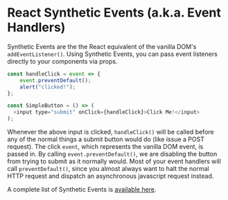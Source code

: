 # React Synthetic Events (a.k.a. Event Handlers)

Synthetic Events are the the React equivalent of the vanilla DOM's
`addEventListener()`. Using Synthetic Events, you can pass event listeners
directly to your components via props.

```js
const handleClick = event => {
	event.preventDefault();
	alert("clicked!");
};

const SimpleButton = () => (
  <input type="submit" onClick={handleClick}>Click Me!</input>
);
```

Whenever the above input is clicked, `handleClick()` will be called before any
of the normal things a submit button would do (like issue a POST request). The
click `event`, which represents the vanilla DOM event, is passed in. By calling
`event.preventDefault()`, we are disabling the button from trying to submit as
it normally would. Most of your event handlers will call `preventDefault()`,
since you almost always want to halt the normal HTTP request and dispatch an
asynchronous javascript request instead.

A complete list of Synthetic Events is [available here][react-events].

[react-events]:https://facebook.github.io/react/docs/events.html
